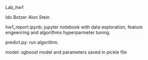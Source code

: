 Lab_hw1

Ido Botzer
Alon Stein

hw1_report.ipynb: jupyter notebook with data exploration, feature engeenring and algorithms hyperparmeter tunnig.

predict.py: run algorithm.

model: xgboost model and parameters saved in pickle file
